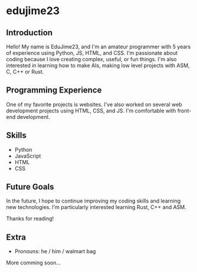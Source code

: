 # edujime23

## Introduction

Hello! My name is EduJime23, and I'm an amateur programmer with 5 years of experience using Python, JS, HTML, and CSS. I'm passionate about coding because I love creating complex, useful, or fun things. I'm also interested in learning how to make AIs, making low level projects with ASM, C, C++ or Rust.

## Programming Experience

One of my favorite projects is websites. I've also worked on several web development projects using HTML, CSS, and JS. I'm comfortable with front-end development.

## Skills

- Python
- JavaScript
- HTML
- CSS

## Future Goals

In the future, I hope to continue improving my coding skills and learning new technologies. I'm particularly interested learning Rust, C++ and ASM.

Thanks for reading!

## Extra

- Pronouns: he / him / walmart bag

More comming soon...

<!--
**edujime23/edujime23** is a ✨ _special_ ✨ repository because its `README.md` (this file) appears on your GitHub profile.

Here are some ideas to get you started:

- 🔭 I’m currently working on ...
- 🌱 I’m currently learning ...
- 👯 I’m looking to collaborate on ...
- 🤔 I’m looking for help with ...
- 💬 Ask me about ...
- 📫 How to reach me: ...
- 😄 Pronouns: ...
- ⚡ Fun fact: ...
-->
